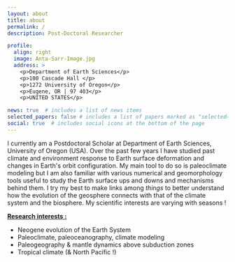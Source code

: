 ```yaml
---
layout: about
title: about
permalink: /
description: Post-Doctoral Researcher

profile:
  align: right
  image: Anta-Sarr-Image.jpg
  address: >
    <p>Department of Earth Sciences</p>
    <p>100 Cascade Hall </p>
    <p>1272 University of Oregon</p>
    <p>Eugene, OR | 97 403</p>
    <p>UNITED STATES</p>

news: true  # includes a list of news items
selected_papers: false # includes a list of papers marked as "selected={true}"
social: true  # includes social icons at the bottom of the page
---
```


I currently am a Postdoctoral Scholar at Department of Earth Sciences, University of Oregon (USA). Over the past few years I have studied past climate and environment response to Earth surface deformation and changes in Earth's orbit configuration. My main tool to do so is paleoclimate modeling but I am also familiar with various numerical and geomorphology tools useful to study the Earth surface ups and downs and mechanisms behind them. I try my best to make links among _things_ to better understand how the evolution of the geosphere connects with that of the climate system and the biosphere. My scientific interests are varying with seasons !     

__<u>Research interests :</u>__

- Neogene evolution of the Earth System 
- Paleoclimate, paleoceanography, climate modeling 
- Paleogeography & mantle dynamics above subduction zones
- Tropical climate (& North Pacific !)







